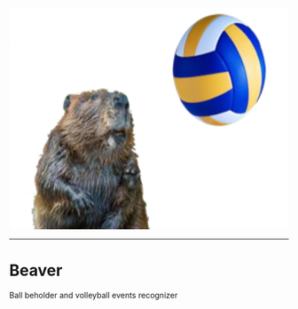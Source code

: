 <div align="center">
	<a href="#"> <img width="600px" height="400px" src="img/beaver2.png"></a>
</div>

----------------------------------------------------------------


# Beaver
Ball beholder and volleyball events recognizer
